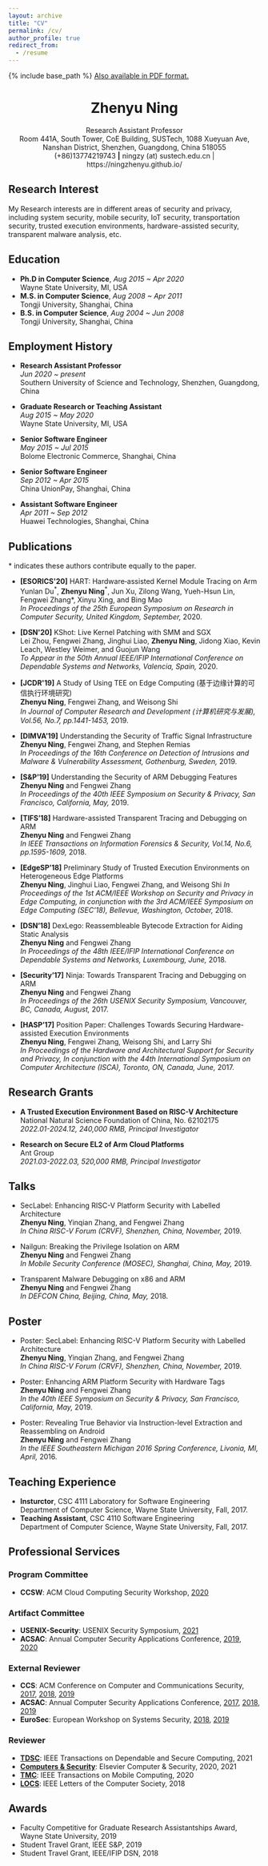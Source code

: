 ```yaml
---
layout: archive
title: "CV"
permalink: /cv/
author_profile: true
redirect_from:
  - /resume
---
```


{% include base_path %}
[Also available in PDF format.](https://ningzhenyu.github.io/files/cv.pdf)


<h1 align="center">Zhenyu Ning</h1>
<p align="center">Research Assistant Professor <br/>
Room 441A, South Tower, CoE Building, SUSTech, 1088 Xueyuan Ave, Nanshan District, Shenzhen, Guangdong, China 518055 <br/>
(+86)13774219743 <b>|</b> ningzy (at) sustech.edu.cn | https://ningzhenyu.github.io/ </p>

## Research Interest
My Research interests are in different areas of security and privacy, including system security, mobile security, IoT security, 
transportation security, trusted execution environments, hardware-assisted security, transparent malware analysis,
etc.

## Education
* **Ph.D in Computer Science**, _Aug 2015 ~ Apr 2020_ <br/>
  Wayne State University, MI, USA
* **M.S. in Computer Science**, _Aug 2008 ~ Apr 2011_ <br/>
  Tongji University, Shanghai, China
* **B.S. in Computer Science**, _Aug 2004 ~ Jun 2008_ <br/>
  Tongji University, Shanghai, China
  
## Employment History
* **Research Assistant Professor** <br/>
  _Jun 2020 ~ present_ <br/>
  Southern University of Science and Technology, Shenzhen, Guangdong, China
  
* **Graduate Research or Teaching Assistant** <br/> 
  _Aug 2015 ~ May 2020_ <br/>
  Wayne State University, MI, USA
  
* **Senior Software Engineer** <br/>
  _May 2015 ~ Jul 2015_ <br/>
  Bolome Electronic Commerce, Shanghai, China
  
* **Senior Software Engineer** <br/>
  _Sep 2012 ~ Apr 2015_ <br/>
  China UnionPay, Shanghai, China
  
* **Assistant Software Engineer** <br/>
  _Apr 2011 ~ Sep 2012_ <br/>
  Huawei Technologies, Shanghai, China

## Publications
\* indicates these authors contribute equally to the paper.
* **[ESORICS'20]** HART: Hardware‑assisted Kernel Module Tracing on Arm <br/>
  Yunlan Du<sup>\*</sup>, **Zhenyu Ning**<sup>\*</sup>, Jun Xu, Zilong Wang, Yueh-Hsun Lin, Fengwei Zhang*, Xinyu Xing, and Bing Mao <br/>
  _In Proceedings of the 25th European Symposium on Research in Computer Security, United Kingdom, September,_ 2020.
  
* **[DSN'20]** KShot: Live Kernel Patching with SMM and SGX <br/>
  Lei Zhou, Fengwei Zhang, Jinghui Liao, **Zhenyu Ning**, Jidong Xiao, Kevin Leach, Westley Weimer, and Guojun Wang <br/>
  _To Appear in the 50th Annual IEEE/IFIP International Conference on Dependable Systems and Networks, Valencia, Spain,_ 2020.

* **[JCDR'19]** A Study of Using TEE on Edge Computing (基于边缘计算的可信执行环境研究) <br/>
  **Zhenyu Ning**, Fengwei Zhang, and Weisong Shi <br/>
  _In Journal of Computer Research and Development (计算机研究与发展), Vol.56, No.7, pp.1441-1453,_ 2019.

* **[DIMVA’19]** Understanding the Security of Traffic Signal Infrastructure <br/>
  **Zhenyu Ning**, Fengwei Zhang, and Stephen Remias <br/>
  _In Proceedings of the 16th Conference on Detection of Intrusions and Malware & Vulnerability Assessment, Gothenburg, Sweden,_ 2019.
  
* **[S&P’19]** Understanding the Security of ARM Debugging Features <br/>
  **Zhenyu Ning** and Fengwei Zhang <br/>
  _In Proceedings of the 40th IEEE Symposium on Security & Privacy, San Francisco, California, May,_ 2019.
  
* **[TIFS’18]** Hardware-assisted Transparent Tracing and Debugging on ARM <br/>
  **Zhenyu Ning** and Fengwei Zhang <br/>
  _In IEEE Transactions on Information Forensics & Security, Vol.14, No.6, pp.1595-1609,_ 2018.
  
* **[EdgeSP’18]** Preliminary Study of Trusted Execution Environments on Heterogeneous Edge Platforms <br/>
  **Zhenyu Ning**, Jinghui Liao, Fengwei Zhang, and Weisong Shi
  _In Proceedings of the 1st ACM/IEEE Workshop on Security and Privacy in Edge Computing, in conjunction with the 3rd ACM/IEEE Symposium on Edge Computing (SEC’18), Bellevue, Washington, October,_ 2018.

* **[DSN’18]** DexLego: Reassembleable Bytecode Extraction for Aiding Static Analysis <br/>
  **Zhenyu Ning** and Fengwei Zhang <br/>
  _In Proceedings of the 48th IEEE/IFIP International Conference on Dependable Systems and Networks, Luxembourg, June,_ 2018.
  
* **[Security’17]** Ninja: Towards Transparent Tracing and Debugging on ARM <br/>
  **Zhenyu Ning** and Fengwei Zhang <br/>
  _In Proceedings of the 26th USENIX Security Symposium, Vancouver, BC, Canada, August,_ 2017.

* **[HASP’17]** Position Paper: Challenges Towards Securing Hardware-assisted Execution Environments <br/>
  **Zhenyu Ning**, Fengwei Zhang, Weisong Shi, and Larry Shi <br/>
  _In Proceedings of the Hardware and Architectural Support for Security and Privacy, In conjunction with the 44th
International Symposium on Computer Architecture (ISCA), Toronto, ON, Canada, June,_ 2017.

## Research Grants
* **A Trusted Execution Environment Based on RISC-V Architecture** <br/>
  National Natural Science Foundation of China, No. 62102175 <br/>
  _2022.01-2024.12, 240,000 RMB, Principal Investigator_

* **Research on Secure EL2 of Arm Cloud Platforms** <br/>
  Ant Group <br/>
  _2021.03-2022.03, 520,000 RMB, Principal Investigator_

## Talks
* SecLabel: Enhancing RISC-V Platform Security with Labelled Architecture <br/>
  **Zhenyu Ning**, Yinqian Zhang, and Fengwei Zhang <br/>
  _In China RISC-V Forum (CRVF), Shenzhen, China, November,_ 2019.
  
* Nailgun: Breaking the Privilege Isolation on ARM <br/>
  **Zhenyu Ning** and Fengwei Zhang <br/>
  _In Mobile Security Conference (MOSEC), Shanghai, China, May,_ 2019.
  
* Transparent Malware Debugging on x86 and ARM <br/>
  **Zhenyu Ning** and Fengwei Zhang <br/>
  _In DEFCON China, Beijing, China, May,_ 2018.
  
## Poster
* Poster: SecLabel: Enhancing RISC-V Platform Security with Labelled Architecture <br/>
  **Zhenyu Ning**, Yinqian Zhang, and Fengwei Zhang <br/>
  _In China RISC-V Forum (CRVF), Shenzhen, China, November,_ 2019.
  
* Poster: Enhancing ARM Platform Security with Hardware Tags <br/>
  **Zhenyu Ning** and Fengwei Zhang <br/>
  _In the 40th IEEE Symposium on Security & Privacy, San Francisco, California, May,_ 2019.
  
* Poster: Revealing True Behavior via Instruction-level Extraction and Reassembling on Android <br/>
  **Zhenyu Ning** and Fengwei Zhang <br/>
  _In the IEEE Southeastern Michigan 2016 Spring Conference, Livonia, MI, April,_ 2016.
  
## Teaching Experience
* **Insturctor**, CSC 4111 Laboratory for Software Engineering <br/>
  Department of Computer Science, Wayne State University, Fall, 2017.
* **Teaching Assistant**, CSC 4110 Software Engineering <br/>
  Department of Computer Science, Wayne State University, Fall, 2017.

## Professional Services
### Program Committee
* **CCSW**: ACM Cloud Computing Security Workshop, [2020](https://ccsw.io/)

### Artifact Committee
* **USENIX-Security**: USENIX Security Symposium, [2021](https://www.usenix.org/conference/usenixsecurity21)
* **ACSAC**: Annual Computer Security Applications Conference, [2019](https://www.acsac.org/2019/), [2020](https://www.acsac.org/2020/)

### External Reviewer
* **CCS**: ACM Conference on Computer and Communications Security, [2017](https://www.sigsac.org/ccs/CCS2017/index.html), [2018](https://www.sigsac.org/ccs/CCS2018/index.html), [2019](https://www.sigsac.org/ccs/CCS2019/)
* **ACSAC**: Annual Computer Security Applications Conference, [2017](https://www.acsac.org/2017/), [2018](https://www.acsac.org/2018/), [2019](https://www.acsac.org/2019/)
* **EuroSec**: European Workshop on Systems Security, [2018](http://www.sharcs-project.eu/eurosec-2018/), [2019](https://www.threat-arrest.eu/html/eurosec-2019/)

### Reviewer
* **[TDSC](https://ieeexplore.ieee.org/xpl/RecentIssue.jsp?punumber=8858)**: IEEE Transactions on Dependable and Secure Computing, 2021
* **[Computers & Security](https://journals.elsevier.com/computers-and-security/)**: Elsevier Computer & Security, 2020, 2021
* **[TMC](https://ieeexplore.ieee.org/xpl/RecentIssue.jsp?punumber=7755)**: IEEE Transactions on Mobile Computing, 2020
* **[LOCS](https://ieeexplore.ieee.org/xpl/RecentIssue.jsp?punumber=8012254)**: IEEE Letters of the Computer Society, 2018

## Awards
* Faculty Competitive for Graduate Research Assistantships Award, Wayne State University, 2019
* Student Travel Grant, IEEE S&P, 2019
* Student Travel Grant, IEEE/IFIP DSN, 2018

